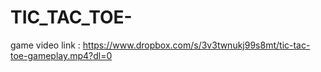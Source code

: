 # TIC_TAC_TOE-

game video link : https://www.dropbox.com/s/3v3twnukj99s8mt/tic-tac-toe-gameplay.mp4?dl=0
